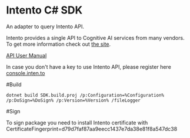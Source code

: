 # Intento C# SDK

An adapter to query Intento API.


Intento provides a single API to Cognitive AI services from many vendors.
To get more information check out [the site](https://inten.to/).

[API User Manual](https://github.com/intento/intento-api)

In case you don't have a key to use Intento API, please register here [console.inten.to](https://console.inten.to)

#Build 

<code>dotnet build SDK.build.proj /p:Configuration=%Configuration% /p:DoSign=%DoSign% /p:Version=%Version% /fileLogger</code>

#Sign

To sign package you need to install Intento certificate with CertificateFingerprint=d79d7faf87aa9eecc1437e7da38e81f8a547dc38